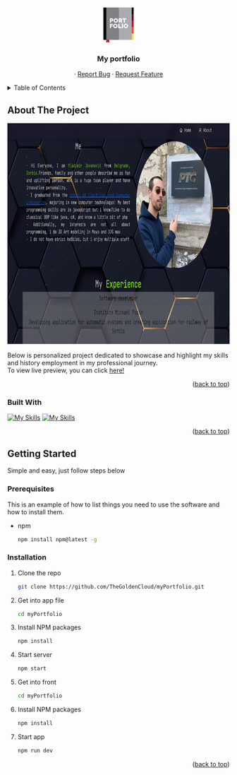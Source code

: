 <a name="readme-top"></a>

<br />
<div align="center">
  <a href="https://github.com/TheGoldenCloud/myPortfolio">
    <img src="./src/Assets/portfolio-svgrepo-com.svg" alt="Logo" width="80" height="80">
  </a>

<h3 align="center">My portfolio</h3>

  <p align="center">
    ·
    <a href="https://github.com/TheGoldenCloud/myPortfolio/issues">Report Bug</a>
    ·
    <a href="https://github.com/TheGoldenCloud/myPortfolio/issues">Request Feature</a>
  </p>
</div>



<!-- TABLE OF CONTENTS -->
<details>
  <summary>Table of Contents</summary>
  <ol>
    <li>
      <a href="#about-the-project">About The Project</a>
      <ul>
        <li><a href="#built-with">Built With</a></li>
      </ul>
    </li>
    <li>
      <a href="#getting-started">Getting Started</a>
      <ul>
        <li><a href="#prerequisites">Prerequisites</a></li>
        <li><a href="#installation">Installation</a></li>
      </ul>
    </li>
  </ol>
</details>



<!-- ABOUT THE PROJECT -->
## About The Project

<!-- [![Product Name Screen Shot][product-screenshot]](https://example.com) -->

<!-- <img src="/public/app.png" alt="appImg" width="300" height="500"> -->
<img src="./src/Assets/readmeImg.jpeg" alt="appImg" width="800" height="500">

Below is personalized project dedicated to showcase and highlight my skills and history employment in my professional journey.  
To view live preview, you can click <a href = "#https:/thegoldencloud.github.io/myPortfolio/">here!</a>

<p align="right">(<a href="#readme-top">back to top</a>)</p>



### Built With

[![My Skills](https://skillicons.dev/icons?i=react)](https://skillicons.dev)
[![My Skills](https://skillicons.dev/icons?i=bootstrap)](https://skillicons.dev)

<p align="right">(<a href="#readme-top">back to top</a>)</p>

## Getting Started

Simple and easy, just follow steps below

### Prerequisites

This is an example of how to list things you need to use the software and how to install them.
* npm
  ```sh
  npm install npm@latest -g
  ```

### Installation

1. Clone the repo
   ```sh
   git clone https://github.com/TheGoldenCloud/myPortfolio.git
   ```
2. Get into app file
   ```sh
   cd myPortfolio
   ```
3. Install NPM packages
   ```sh
   npm install
   ```
4. Start server
   ```sh
   npm start

5. Get into front
   ```sh
   cd myPortfolio

6. Install NPM packages
   ```sh
   npm install
   ```
7. Start app
   ```sh
   npm run dev
   ```

<p align="right">(<a href="#readme-top">back to top</a>)</p>
